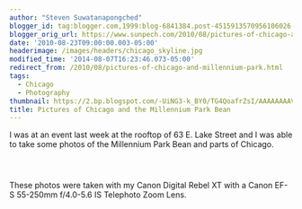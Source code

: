 ```yaml
---
author: "Steven Suwatanapongched"
blogger_id: tag:blogger.com,1999:blog-6841384.post-4515913570956106026
blogger_orig_url: https://www.sunpech.com/2010/08/pictures-of-chicago-and-millennium-park.html
date: '2010-08-23T09:00:00.003-05:00'
headerimage: /images/headers/chicago_skyline.jpg
modified_time: '2014-08-07T16:23:46.073-05:00'
redirect_from: /2010/08/pictures-of-chicago-and-millennium-park.html
tags:
  - Chicago
  - Photography
thumbnail: https://2.bp.blogspot.com/-UiNG3-k_BY0/TG4QoafrZsI/AAAAAAAAVJw/W3ld86ABlxs/s600/IMG_1883.jpg
title: Pictures of Chicago and the Millennium Park Bean
---
```



I was at an event last week at the rooftop of 63 E. Lake Street and I was able to take some photos of the Millennium Park Bean and parts of Chicago.

<a href="https://2.bp.blogspot.com/-UiNG3-k_BY0/TG4QoafrZsI/AAAAAAAAVJw/W3ld86ABlxs/s600/IMG_1883.jpg" alt="" ><img   border="0"  src="https://2.bp.blogspot.com/-UiNG3-k_BY0/TG4QoafrZsI/AAAAAAAAVJw/W3ld86ABlxs/s320/IMG_1883.jpg" alt=""  /></a>

<a href="https://4.bp.blogspot.com/-vzsEnFEJOds/TG4QsX4A_3I/AAAAAAAAVJ4/bEFqIUQivk4/s600/IMG_1884.jpg" alt="" ><img   border="0"  src="https://4.bp.blogspot.com/-vzsEnFEJOds/TG4QsX4A_3I/AAAAAAAAVJ4/bEFqIUQivk4/s320/IMG_1884.jpg" alt=""  /></a>

<a href="https://3.bp.blogspot.com/-LGkcobbS_Jw/TG4Q5gy-QpI/AAAAAAAAVKU/ZFqtyTWDURA/s600/IMG_1887.jpg" alt="" ><img   border="0"  src="https://3.bp.blogspot.com/-LGkcobbS_Jw/TG4Q5gy-QpI/AAAAAAAAVKU/ZFqtyTWDURA/s320/IMG_1887.jpg" alt=""  /></a>

These photos were taken with my Canon Digital Rebel XT with a Canon EF-S 55-250mm f/4.0-5.6 IS Telephoto Zoom Lens.